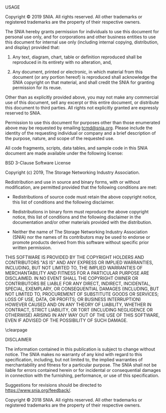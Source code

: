 USAGE

Copyright © 2019 SNIA. All rights reserved. All other trademarks or registered trademarks are the property of their respective owners.

The SNIA hereby grants permission for individuals to use this document for personal use only, and for corporations and other business entities to use this document for internal use only (including internal copying, distribution, and display) provided that:

1. Any text, diagram, chart, table or definition reproduced shall be reproduced in its entirety with no alteration, and,

2. Any document, printed or electronic, in which material from this document (or any portion hereof) is reproduced shall acknowledge the SNIA copyright on that material, and shall credit the SNIA for granting permission for its reuse.

Other than as explicitly provided above, you may not make any commercial use of this document, sell any excerpt or this entire document, or distribute this document to third parties. All rights not explicitly granted are expressly reserved to SNIA.

Permission to use this document for purposes other than those enumerated above may be requested by emailing tcmd@snia.org. Please include the identity of the requesting individual or company and a brief description of the purpose, nature, and scope of the requested use.

All code fragments, scripts, data tables, and sample code in this SNIA document are made available under the following license:

BSD 3-Clause Software License

Copyright (c) 2019, The Storage Networking Industry Association.

Redistribution and use in source and binary forms, with or without modification, are permitted provided that the following conditions are met:

* Redistributions of source code must retain the above copyright notice, this list of conditions and the following disclaimer.

* Redistributions in binary form must reproduce the above copyright notice, this list of conditions and the following disclaimer in the documentation and/or other materials provided with the distribution.

* Neither the name of The Storage Networking Industry Association (SNIA) nor the names of its contributors may be used to endorse or promote products derived from this software without specific prior written permission.

THIS SOFTWARE IS PROVIDED BY THE COPYRIGHT HOLDERS AND CONTRIBUTORS "AS IS" AND ANY EXPRESS OR IMPLIED WARRANTIES, INCLUDING, BUT NOT LIMITED TO, THE IMPLIED WARRANTIES OF MERCHANTABILITY AND FITNESS FOR A PARTICULAR PURPOSE ARE DISCLAIMED. IN NO EVENT SHALL THE COPYRIGHT OWNER OR CONTRIBUTORS BE LIABLE FOR ANY DIRECT, INDIRECT, INCIDENTAL, SPECIAL, EXEMPLARY, OR CONSEQUENTIAL DAMAGES (INCLUDING, BUT NOT LIMITED TO, PROCUREMENT OF SUBSTITUTE GOODS OR SERVICES; LOSS OF USE, DATA, OR PROFITS; OR BUSINESS INTERRUPTION) HOWEVER CAUSED AND ON ANY THEORY OF LIABILITY, WHETHER IN CONTRACT, STRICT LIABILITY, OR TORT (INCLUDING NEGLIGENCE OR OTHERWISE) ARISING IN ANY WAY OUT OF THE USE OF THIS SOFTWARE, EVEN IF ADVISED OF THE POSSIBILITY OF SUCH DAMAGE.

\clearpage

DISCLAIMER

The information contained in this publication is subject to change without notice. The SNIA makes no warranty of any kind with regard to this specification, including, but not limited to, the implied warranties of merchantability and fitness for a particular purpose. The SNIA shall not be liable for errors contained herein or for incidental or consequential damages in connection with the furnishing, performance, or use of this specification.

Suggestions for revisions should be directed to https://www.snia.org/feedback/.

Copyright © 2018 SNIA. All rights reserved. All other trademarks or registered trademarks are the property of their respective owners.

